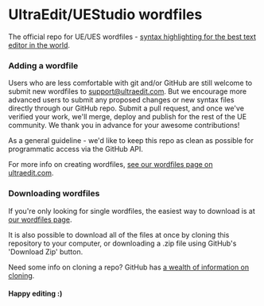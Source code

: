 # UltraEdit/UEStudio wordfiles

The official repo for UE/UES wordfiles -  [syntax highlighting for the best text editor in the world](http://www.ultraedit.com/downloads/extras/wordfiles.html).

### Adding a wordfile
Users who are less comfortable with git and/or GitHub are still welcome to submit new wordfiles to support@ultraedit.com. But we encourage
more advanced users to submit any proposed changes or new syntax files directly through our GitHub repo. Submit a pull request, and once we've 
verified your work, we'll merge, deploy and publish for the rest of the UE community. We thank you in advance for your awesome contributions!

As a general guideline - we'd like to keep this repo as clean as possible for programmatic access via the GitHub API.

For more info on creating wordfiles, [see our wordfiles page on ultraedit.com](http://www.ultraedit.com/downloads/extras/wordfiles.html).

### Downloading wordfiles

If you're only looking for single wordfiles, the easiest way to download is at [our wordfiles page](http://www.ultraedit.com/downloads/extras/wordfiles.html).

It is also possible to download all of the files at once by cloning this repository to your computer, or downloading a .zip file using GitHub's 'Download Zip' button.

Need some info on cloning a repo? GitHub has [a wealth of information on cloning](https://help.github.com/articles/search?utf8=%E2%9C%93&q=clone).

#### Happy editing :)
